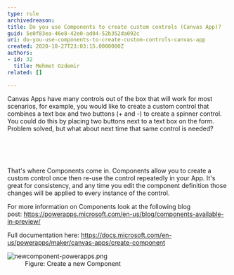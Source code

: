 ```yaml
---
type: rule
archivedreason: 
title: Do you use Components to create custom controls (Canvas App)?
guid: 5e0f83ea-46e8-42e0-ad04-52b352da092c
uri: do-you-use-components-to-create-custom-controls-canvas-app
created: 2020-10-27T23:03:15.0000000Z
authors:
- id: 32
  title: Mehmet Ozdemir
related: []

---
```



<p class="ssw15-rteElement-P">Canvas Apps have many controls out of the box that will work for most scenarios, for example, you would like to create a custom control that combines a text box and two buttons (+ and -) to create a spinner control. You could do this by placing two buttons next to a text box on the form. Problem solved, but what about next time that same control is needed?​​<br><br></p>
<br><excerpt class='endintro'></excerpt><br>
<p>That's where Components come in. Components allow you to create a custom control once then re-use the control repeatedly in your App. It's great for consistency, and any time you edit the component definition those changes will be applied to every instance of the control.&#160;<br></p><p>For more information on Components look at the following blog post&#58;&#160;<a href="https&#58;//powerapps.microsoft.com/en-us/blog/components-available-in-preview/">https&#58;//powerapps.microsoft.com/en-us/blog/components-available-in-preview/</a>&#160;</p><p>Full documentation here&#58;&#160;<a href="https&#58;//docs.microsoft.com/en-us/powerapps/maker/canvas-apps/create-component">https&#58;//docs.microsoft.com/en-us/powerapps/maker/canvas-apps/create-component</a><br></p><dl class="image"><dt><img src="/PublishingImages/newcomponent-powerapps.png" alt="newcomponent-powerapps.png" /></dt><dd>Figure&#58; Create a new Component​<br></dd></dl>


